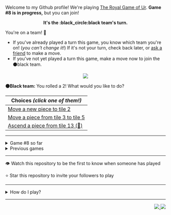 Welcome to my Github profile!
We're playing
[The Royal Game of Ur](https://en.wikipedia.org/wiki/Royal_Game_of_Ur).
**Game #8 is in progress,** but you can join!

<p align="center">
  <b>It's the
  :black_circle:black
  team's turn.</b>
</p>

You're on a team! :wave:

* If you've already played a turn this game, you know which team you're on!
(_you can't change it!_)
If it's not your turn, check back later, or
[ask a
friend](https://twitter.com/share?text=I'm+playing+The+Royal+Game+of+Ur+on+a+GitHub+profile.+Take+your+turn+at+https://github.com/rossjrw/rossjrw+%23RoyalGameOfUr+%23github)
to make a move.
* If you've not yet played a turn this game, make a move now to join the
:black_circle:black
team.

<p align="center"><img src="https://raw.githubusercontent.com/rossjrw/rossjrw/play/games/current/board.1318.svg"></p>

  **:black_circle:Black team:**
  You rolled a 2!
What would you like to do?

| Choices *(click one of them!)* |
| --- |
  | [Move a new piece to tile 2    ](https://github.com/rossjrw/rossjrw/issues/new?title=ur-move-2%400-0&amp;body=Press+Submit%21+You+don%27t+need+to+edit+this+text+or+do+anything+else.%0D%0A%0D%0ABe+aware+that+your+move+can+take+a+minute+or+two+to+process.) |
  | [Move a piece from tile 3 to tile 5    ](https://github.com/rossjrw/rossjrw/issues/new?title=ur-move-2%403-0&amp;body=Press+Submit%21+You+don%27t+need+to+edit+this+text+or+do+anything+else.%0D%0A%0D%0ABe+aware+that+your+move+can+take+a+minute+or+two+to+process.) |
  | [Ascend a piece from tile 13    (:rocket:) ](https://github.com/rossjrw/rossjrw/issues/new?title=ur-move-2%4013-0&amp;body=Press+Submit%21+You+don%27t+need+to+edit+this+text+or+do+anything+else.%0D%0A%0D%0ABe+aware+that+your+move+can+take+a+minute+or+two+to+process.) |

-----

<details><summary>Game #8 so far</summary>

## Who's on each team?

<table>
    <thead>
      <tr><th colspan=2>Players in this game</th></tr>
    </thead>
    <tbody>
      <tr>
        <td align="right"><b>Black team</b> :black_circle:</td>
        <td>:white_circle: <b> White team</b></td>
      </tr>
      <tr align="center">
        <td><b><a href="https://github.com/jbmagination">@jbmagination</a></b> (43)<br><b><a href="https://github.com/OmKakatkar">@OmKakatkar</a></b> (4)<br><b><a href="https://github.com/shpatrickguo">@shpatrickguo</a></b> (2)<br><b><a href="https://github.com/rumbogs">@rumbogs</a></b> (1)<br><b><a href="https://github.com/kallyas">@kallyas</a></b> (1)<br><b><a href="https://github.com/KANG-NEWBIE">@KANG-NEWBIE</a></b> (1)<br><b><a href="https://github.com/Tijil2111">@Tijil2111</a></b> (1)</td>
        <td><b><a href="https://github.com/Timemaster111">@Timemaster111</a></b> (35)<br><b><a href="https://github.com/nirakon">@nirakon</a></b> (10)<br><b><a href="https://github.com/Sothatsit">@Sothatsit</a></b> (3)<br><b><a href="https://github.com/roryclaasen">@roryclaasen</a></b> (2)<br><b><a href="https://github.com/HorebParraud">@HorebParraud</a></b> (1)<br><b><a href="https://github.com/Shah0912">@Shah0912</a></b> (1)</td>
      </tr>
    </tbody>
  </table>

## What's happened so far?

| Time | Turn | Event | Issue | Board |
| :---: | :---: | :--- | :---: | :---: |
  | 19th Oct 2021 14:29 | **0** | :black_circle: **[@OmKakatkar](https://github.com/OmKakatkar)** started a new game | [#1176](https://github.com/rossjrw/rossjrw/issues/1176) | [link](https://raw.githubusercontent.com/rossjrw/rossjrw/a44208b2568ff566e7f93fb4cfab7886b5671318/games/current/board.1176.svg) |
  | 19th Oct 2021 14:30 | **1** | :black_circle: **[@OmKakatkar](https://github.com/OmKakatkar)** moved a black piece onto the board to position 4  — claimed a rosette :rosette:  | [#1177](https://github.com/rossjrw/rossjrw/issues/1177) | [link](https://raw.githubusercontent.com/rossjrw/rossjrw/94b8f74bda93b70a9c9e5034e308fb2d6c810e8a/games/current/board.1177.svg) |
  | 19th Oct 2021 14:31 | **2** | :black_circle: **[@OmKakatkar](https://github.com/OmKakatkar)** moved a black piece from position 4 to position 7    | [#1178](https://github.com/rossjrw/rossjrw/issues/1178) | [link](https://raw.githubusercontent.com/rossjrw/rossjrw/ef07ce105082892995cce199aea4cd385144d231/games/current/board.1178.svg) |
  | 19th Oct 2021 15:07 | **3** | :white_circle: **[@roryclaasen](https://github.com/roryclaasen)** moved a white piece onto the board to position 1    | [#1179](https://github.com/rossjrw/rossjrw/issues/1179) | [link](https://raw.githubusercontent.com/rossjrw/rossjrw/a3f2a975240f0bf2079458c48072476fbde962cb/games/current/board.1179.svg) |
  | 19th Oct 2021 22:01 | **4** | :black_circle: **[@shpatrickguo](https://github.com/shpatrickguo)** moved a black piece onto the board to position 2    | [#1180](https://github.com/rossjrw/rossjrw/issues/1180) | [link](https://raw.githubusercontent.com/rossjrw/rossjrw/4f4c67a9fb5f9b44cc16357acfd142060c993cdb/games/current/board.1180.svg) |
  | 20th Oct 2021 19:10 | **5** | :white_circle: **[@roryclaasen](https://github.com/roryclaasen)** moved a white piece from position 1 to position 2    | [#1181](https://github.com/rossjrw/rossjrw/issues/1181) | [link](https://raw.githubusercontent.com/rossjrw/rossjrw/6597380cd3a566d7f16ec2c4eb9ea63712a0c032/games/current/board.1181.svg) |
  | 21st Oct 2021 06:16 | **6** | :black_circle: **[@rumbogs](https://github.com/rumbogs)** moved a black piece onto the board to position 1    | [#1182](https://github.com/rossjrw/rossjrw/issues/1182) |  |
  | 22nd Oct 2021 06:48 | **7** | :white_circle: **[@HorebParraud](https://github.com/HorebParraud)** moved a white piece from position 2 to position 4  — claimed a rosette :rosette:  | [#1183](https://github.com/rossjrw/rossjrw/issues/1183) | [link](https://raw.githubusercontent.com/rossjrw/rossjrw/92f6db21bd6b3e588fb720d4075dc549c5f5273f/games/current/board.1183.svg) |
  | 22nd Oct 2021 06:48 | **8** | :white_circle:  The white team rolled a 0 and their turn was automatically passed | [#1183](https://github.com/rossjrw/rossjrw/issues/1183) | [link](https://raw.githubusercontent.com/rossjrw/rossjrw/538f6499cb517fc2c6f9ac83f7c1d555ca2d941e/games/current/board.1183.svg) |
  | 22nd Oct 2021 10:43 | **9** | :black_circle: **[@kallyas](https://github.com/kallyas)** moved a black piece from position 7 to position 8  — claimed a rosette :rosette:  | [#1184](https://github.com/rossjrw/rossjrw/issues/1184) | [link](https://raw.githubusercontent.com/rossjrw/rossjrw/33b936a70027e53cd186a2aba1adf737e49003d9/games/current/board.1184.svg) |
  | 23rd Oct 2021 04:01 | **10** | :black_circle: **[@OmKakatkar](https://github.com/OmKakatkar)** moved a black piece from position 8 to position 10    | [#1185](https://github.com/rossjrw/rossjrw/issues/1185) | [link](https://raw.githubusercontent.com/rossjrw/rossjrw/c9f1474894ffcde22ad4590c68f53391d946160d/games/current/board.1185.svg) |
  | 23rd Oct 2021 16:10 | **11** | :white_circle: **[@nirakon](https://github.com/nirakon)** moved a white piece onto the board to position 2    | [#1186](https://github.com/rossjrw/rossjrw/issues/1186) | [link](https://raw.githubusercontent.com/rossjrw/rossjrw/a6799ae43bb0efd67c01b2eafe288cb551c91399/games/current/board.1186.svg) |
  | 24th Oct 2021 17:34 | **12** | :black_circle: **[@KANG-NEWBIE](https://github.com/KANG-NEWBIE)** moved a black piece from position 2 to position 3    | [#1187](https://github.com/rossjrw/rossjrw/issues/1187) | [link](https://raw.githubusercontent.com/rossjrw/rossjrw/a1ee56b4d0deae54c6bc73ddb9087eee0bf2d695/games/current/board.1187.svg) |
  | 25th Oct 2021 10:37 | **13** | :white_circle: **[@Sothatsit](https://github.com/Sothatsit)** moved a white piece onto the board to position 3    | [#1188](https://github.com/rossjrw/rossjrw/issues/1188) | [link](https://raw.githubusercontent.com/rossjrw/rossjrw/36b643bca1f0ef215dd14e371ab017f89cc43310/games/current/board.1188.svg) |
  | 25th Oct 2021 13:24 | **14** | :black_circle: **[@jbmagination](https://github.com/jbmagination)** moved a black piece from position 3 to position 4  — claimed a rosette :rosette:  | [#1189](https://github.com/rossjrw/rossjrw/issues/1189) | [link](https://raw.githubusercontent.com/rossjrw/rossjrw/67f37d4c30fe47ec828ad3d657c9a0eb0409ec8d/games/current/board.1189.svg) |
  | 25th Oct 2021 13:27 | **15** | :black_circle: **[@jbmagination](https://github.com/jbmagination)** moved a black piece from position 10 to position 13    | [#1190](https://github.com/rossjrw/rossjrw/issues/1190) | [link](https://raw.githubusercontent.com/rossjrw/rossjrw/f3e633ac3ce76724a46512f8c7e49ba247aa05cd/games/current/board.1190.svg) |
  | 25th Oct 2021 16:47 | **16** | :white_circle: **[@nirakon](https://github.com/nirakon)** moved a white piece from position 4 to position 8  — claimed a rosette :rosette:  | [#1204](https://github.com/rossjrw/rossjrw/issues/1204) | [link](https://raw.githubusercontent.com/rossjrw/rossjrw/b0bdeef7be4a63c12dfeb2a4f42ad2e99cc29f2e/games/current/board.1204.svg) |
  | 25th Oct 2021 16:48 | **17** | :white_circle: **[@nirakon](https://github.com/nirakon)** moved a white piece from position 3 to position 4  — claimed a rosette :rosette:  | [#1205](https://github.com/rossjrw/rossjrw/issues/1205) | [link](https://raw.githubusercontent.com/rossjrw/rossjrw/5fb8f3d6825ea26fe0372321d274c56749ea0447/games/current/board.1205.svg) |
  | 25th Oct 2021 16:49 | **18** | :white_circle: **[@nirakon](https://github.com/nirakon)** moved a white piece onto the board to position 3    | [#1206](https://github.com/rossjrw/rossjrw/issues/1206) | [link](https://raw.githubusercontent.com/rossjrw/rossjrw/9ad0a6204b63c9465081c0948a126b1d4188ffc7/games/current/board.1206.svg) |
  | 25th Oct 2021 17:02 | **19** | :black_circle: **[@jbmagination](https://github.com/jbmagination)** ascended a black piece from position 13 :rocket:    | [#1207](https://github.com/rossjrw/rossjrw/issues/1207) | [link](https://raw.githubusercontent.com/rossjrw/rossjrw/07d7d92aa9d2097cce2e38d989e9297b2c55a7bd/games/current/board.1207.svg) |
  | 25th Oct 2021 17:49 | **20** | :white_circle: **[@Sothatsit](https://github.com/Sothatsit)** moved a white piece onto the board to position 1    | [#1208](https://github.com/rossjrw/rossjrw/issues/1208) | [link](https://raw.githubusercontent.com/rossjrw/rossjrw/07374a0df31dcb9334fe837dc8719100a31b7fdb/games/current/board.1208.svg) |
  | 26th Oct 2021 11:07 | **21** | :black_circle: **[@jbmagination](https://github.com/jbmagination)** moved a black piece onto the board to position 2    | [#1212](https://github.com/rossjrw/rossjrw/issues/1212) | [link](https://raw.githubusercontent.com/rossjrw/rossjrw/77b07703b25f46eac48d74f2683f32da4ef5fbcf/games/current/board.1212.svg) |
  | 26th Oct 2021 14:35 | **22** | :white_circle: **[@Sothatsit](https://github.com/Sothatsit)** moved a white piece from position 4 to position 7    | [#1214](https://github.com/rossjrw/rossjrw/issues/1214) | [link](https://raw.githubusercontent.com/rossjrw/rossjrw/7b7991000abdcd7dc0eee97d791b5c5bb1a92726/games/current/board.1214.svg) |
  | 26th Oct 2021 14:35 | **23** | :black_circle: **[@jbmagination](https://github.com/jbmagination)** moved a black piece from position 1 to position 3    | [#1215](https://github.com/rossjrw/rossjrw/issues/1215) | [link](https://raw.githubusercontent.com/rossjrw/rossjrw/fac73c4e991a460ad22c202d4d4bb73893d7ad52/games/current/board.1215.svg) |
  | 26th Oct 2021 23:38 | **24** | :white_circle: **[@Timemaster111](https://github.com/Timemaster111)** moved a white piece from position 2 to position 4  — claimed a rosette :rosette:  | [#1224](https://github.com/rossjrw/rossjrw/issues/1224) | [link](https://raw.githubusercontent.com/rossjrw/rossjrw/9a7f030cc34f931814c07b3e3799742b55d4ec07/games/current/board.1224.svg) |
  | 26th Oct 2021 23:40 | **25** | :white_circle: **[@Timemaster111](https://github.com/Timemaster111)** moved a white piece from position 8 to position 9    | [#1225](https://github.com/rossjrw/rossjrw/issues/1225) | [link](https://raw.githubusercontent.com/rossjrw/rossjrw/d41b64d0e17052d7545b3ec9d0565dea2ce482a3/games/current/board.1225.svg) |
  | 26th Oct 2021 23:42 | **26** | :black_circle: **[@jbmagination](https://github.com/jbmagination)** moved a black piece from position 4 to position 6    | [#1226](https://github.com/rossjrw/rossjrw/issues/1226) | [link](https://raw.githubusercontent.com/rossjrw/rossjrw/453d640d87b5296d2f5a398ab3e0449688416b8c/games/current/board.1226.svg) |
  | 26th Oct 2021 23:43 | **27** | :white_circle: **[@Timemaster111](https://github.com/Timemaster111)** moved a white piece from position 7 to position 8  — claimed a rosette :rosette:  | [#1227](https://github.com/rossjrw/rossjrw/issues/1227) | [link](https://raw.githubusercontent.com/rossjrw/rossjrw/126282c4c88bdeb8083e9bdb8ed378b7429b836b/games/current/board.1227.svg) |
  | 26th Oct 2021 23:45 | **28** | :white_circle: **[@Timemaster111](https://github.com/Timemaster111)** moved a white piece from position 9 to position 12    | [#1229](https://github.com/rossjrw/rossjrw/issues/1229) | [link](https://raw.githubusercontent.com/rossjrw/rossjrw/1c919df51533b3dfba4a1b653c0f72c62db72194/games/current/board.1229.svg) |
  | 26th Oct 2021 23:46 | **29** | :black_circle: **[@jbmagination](https://github.com/jbmagination)** moved a black piece from position 3 to position 4  — claimed a rosette :rosette:  | [#1230](https://github.com/rossjrw/rossjrw/issues/1230) | [link](https://raw.githubusercontent.com/rossjrw/rossjrw/47e721861d3ebf2e2688a8ae0f688083360bb526/games/current/board.1230.svg) |
  | 26th Oct 2021 23:51 | **30** | :black_circle: **[@jbmagination](https://github.com/jbmagination)** moved a black piece from position 6 to position 9    | [#1231](https://github.com/rossjrw/rossjrw/issues/1231) | [link](https://raw.githubusercontent.com/rossjrw/rossjrw/2bcaf2e6771950f10dcb6caeeaf6c7a9c30336e4/games/current/board.1231.svg) |
  | 26th Oct 2021 23:58 | **31** | :white_circle: **[@Timemaster111](https://github.com/Timemaster111)** moved a white piece from position 8 to position 9 — captured a black piece :crossed_swords:   | [#1232](https://github.com/rossjrw/rossjrw/issues/1232) | [link](https://raw.githubusercontent.com/rossjrw/rossjrw/2243a2e2e7e9f81c6b1fce44cf01599144803df3/games/current/board.1232.svg) |
  | 27th Oct 2021 00:04 | **32** | :black_circle: **[@jbmagination](https://github.com/jbmagination)** moved a black piece onto the board to position 1    | [#1233](https://github.com/rossjrw/rossjrw/issues/1233) | [link](https://raw.githubusercontent.com/rossjrw/rossjrw/514b8491ef2094191ada6ee07c1fa52842471007/games/current/board.1233.svg) |
  | 27th Oct 2021 00:06 | **33** | :white_circle: **[@Timemaster111](https://github.com/Timemaster111)** ascended a white piece from position 12 :rocket:    | [#1234](https://github.com/rossjrw/rossjrw/issues/1234) | [link](https://raw.githubusercontent.com/rossjrw/rossjrw/3d202286472dc447b82330980c8fa39668f7b649/games/current/board.1234.svg) |
  | 27th Oct 2021 00:06 | **34** | :black_circle: **[@jbmagination](https://github.com/jbmagination)** moved a black piece from position 4 to position 7    | [#1235](https://github.com/rossjrw/rossjrw/issues/1235) | [link](https://raw.githubusercontent.com/rossjrw/rossjrw/3af8536e04ebb07b3b3858c30e93336ae02220b7/games/current/board.1235.svg) |
  | 27th Oct 2021 00:08 | **35** | :white_circle: **[@Timemaster111](https://github.com/Timemaster111)** moved a white piece from position 4 to position 7 — captured a black piece :crossed_swords:   | [#1236](https://github.com/rossjrw/rossjrw/issues/1236) | [link](https://raw.githubusercontent.com/rossjrw/rossjrw/075fd05cf66a36919f1d9555729fdc263b87ad60/games/current/board.1236.svg) |
  | 27th Oct 2021 00:09 | **36** | :black_circle: **[@jbmagination](https://github.com/jbmagination)** moved a black piece from position 2 to position 3    | [#1237](https://github.com/rossjrw/rossjrw/issues/1237) | [link](https://raw.githubusercontent.com/rossjrw/rossjrw/c82e255b49bf5e3ebc00f4b8166df5edfe51ab67/games/current/board.1237.svg) |
  | 27th Oct 2021 00:10 | **37** | :white_circle: **[@Timemaster111](https://github.com/Timemaster111)** moved a white piece onto the board to position 2    | [#1238](https://github.com/rossjrw/rossjrw/issues/1238) | [link](https://raw.githubusercontent.com/rossjrw/rossjrw/e00919dab3199177b006be5774204437266caf0d/games/current/board.1238.svg) |
  | 27th Oct 2021 00:11 | **38** | :black_circle: **[@jbmagination](https://github.com/jbmagination)** moved a black piece onto the board to position 2    | [#1239](https://github.com/rossjrw/rossjrw/issues/1239) | [link](https://raw.githubusercontent.com/rossjrw/rossjrw/af8ee6bc5c266040634898c1cd9ce3c5a0b5fc82/games/current/board.1239.svg) |
  | 27th Oct 2021 00:12 | **39** | :white_circle: **[@Timemaster111](https://github.com/Timemaster111)** moved a white piece from position 2 to position 4  — claimed a rosette :rosette:  | [#1240](https://github.com/rossjrw/rossjrw/issues/1240) | [link](https://raw.githubusercontent.com/rossjrw/rossjrw/531fb5a958723ff75f7126677e5bfcaed9f01328/games/current/board.1240.svg) |
  | 27th Oct 2021 00:12 | **40** | :white_circle: **[@Timemaster111](https://github.com/Timemaster111)** moved a white piece from position 7 to position 10    | [#1241](https://github.com/rossjrw/rossjrw/issues/1241) | [link](https://raw.githubusercontent.com/rossjrw/rossjrw/b9d65a6d176cd8c747dadb924198dc68254736ab/games/current/board.1241.svg) |
  | 27th Oct 2021 00:13 | **41** | :black_circle: **[@jbmagination](https://github.com/jbmagination)** moved a black piece onto the board to position 4  — claimed a rosette :rosette:  | [#1242](https://github.com/rossjrw/rossjrw/issues/1242) | [link](https://raw.githubusercontent.com/rossjrw/rossjrw/1d612e51221d4bfb9810233c15a8a5fae9defb32/games/current/board.1242.svg) |
  | 27th Oct 2021 00:14 | **42** | :black_circle: **[@jbmagination](https://github.com/jbmagination)** moved a black piece from position 3 to position 6    | [#1243](https://github.com/rossjrw/rossjrw/issues/1243) | [link](https://raw.githubusercontent.com/rossjrw/rossjrw/782050f93847748d1909283459bd1ecdc390745e/games/current/board.1243.svg) |
  | 27th Oct 2021 00:15 | **43** | :white_circle: **[@Timemaster111](https://github.com/Timemaster111)** moved a white piece from position 9 to position 12    | [#1244](https://github.com/rossjrw/rossjrw/issues/1244) | [link](https://raw.githubusercontent.com/rossjrw/rossjrw/27a122c8967b6fb3173f019c5abbc22c31aef1b1/games/current/board.1244.svg) |
  | 27th Oct 2021 00:16 | **44** | :black_circle: **[@jbmagination](https://github.com/jbmagination)** moved a black piece from position 2 to position 3    | [#1245](https://github.com/rossjrw/rossjrw/issues/1245) | [link](https://raw.githubusercontent.com/rossjrw/rossjrw/64fa1ff7aa7d4edaf0d79659362683d4f7f84abb/games/current/board.1245.svg) |
  | 27th Oct 2021 00:17 | **45** | :white_circle: **[@Timemaster111](https://github.com/Timemaster111)** ascended a white piece from position 12 :rocket:    | [#1246](https://github.com/rossjrw/rossjrw/issues/1246) | [link](https://raw.githubusercontent.com/rossjrw/rossjrw/9208612c98427695a2eec21c4816aa587cd89215/games/current/board.1246.svg) |
  | 27th Oct 2021 00:18 | **46** | :black_circle: **[@jbmagination](https://github.com/jbmagination)** moved a black piece from position 4 to position 5    | [#1247](https://github.com/rossjrw/rossjrw/issues/1247) | [link](https://raw.githubusercontent.com/rossjrw/rossjrw/079d9737e011f2de4a7b391794b3b90157af0092/games/current/board.1247.svg) |
  | 27th Oct 2021 00:19 | **47** | :white_circle: **[@Timemaster111](https://github.com/Timemaster111)** moved a white piece from position 1 to position 2    | [#1248](https://github.com/rossjrw/rossjrw/issues/1248) | [link](https://raw.githubusercontent.com/rossjrw/rossjrw/5f17c14004819505e1efce9f925fb72ca9617ed9/games/current/board.1248.svg) |
  | 27th Oct 2021 00:19 | **48** | :black_circle: **[@jbmagination](https://github.com/jbmagination)** moved a black piece from position 5 to position 8  — claimed a rosette :rosette:  | [#1249](https://github.com/rossjrw/rossjrw/issues/1249) | [link](https://raw.githubusercontent.com/rossjrw/rossjrw/6fedd80df222823b04bba142b8e580447c024077/games/current/board.1249.svg) |
  | 27th Oct 2021 00:20 | **49** | :black_circle: **[@jbmagination](https://github.com/jbmagination)** moved a black piece from position 8 to position 10 — captured a white piece :crossed_swords:   | [#1250](https://github.com/rossjrw/rossjrw/issues/1250) | [link](https://raw.githubusercontent.com/rossjrw/rossjrw/aebe1986270bb93f5d644308b971f457d4f788e7/games/current/board.1250.svg) |
  | 27th Oct 2021 00:20 | **50** | :white_circle: **[@Timemaster111](https://github.com/Timemaster111)** moved a white piece from position 4 to position 6 — captured a black piece :crossed_swords:   | [#1251](https://github.com/rossjrw/rossjrw/issues/1251) | [link](https://raw.githubusercontent.com/rossjrw/rossjrw/172ed520225e9c6035b6ede6acfb74612784a762/games/current/board.1251.svg) |
  | 27th Oct 2021 00:21 | **51** | :black_circle: **[@jbmagination](https://github.com/jbmagination)** moved a black piece from position 10 to position 14  — claimed a rosette :rosette:  | [#1252](https://github.com/rossjrw/rossjrw/issues/1252) | [link](https://raw.githubusercontent.com/rossjrw/rossjrw/6efbdeddf91aa4c99579e19f80b10b995d839034/games/current/board.1252.svg) |
  | 27th Oct 2021 00:21 | **52** | :black_circle: **[@jbmagination](https://github.com/jbmagination)** moved a black piece from position 3 to position 6 — captured a white piece :crossed_swords:   | [#1253](https://github.com/rossjrw/rossjrw/issues/1253) | [link](https://raw.githubusercontent.com/rossjrw/rossjrw/48213eef5f60a1fe4772257f87881737b12e88d9/games/current/board.1253.svg) |
  | 27th Oct 2021 00:22 | **53** | :white_circle: **[@Timemaster111](https://github.com/Timemaster111)** moved a white piece from position 2 to position 4  — claimed a rosette :rosette:  | [#1254](https://github.com/rossjrw/rossjrw/issues/1254) | [link](https://raw.githubusercontent.com/rossjrw/rossjrw/7dd75174e3e56a6006c9b18dc8c8eeecf81fa851/games/current/board.1254.svg) |
  | 27th Oct 2021 00:22 | **54** | :white_circle: **[@Timemaster111](https://github.com/Timemaster111)** moved a white piece onto the board to position 1    | [#1255](https://github.com/rossjrw/rossjrw/issues/1255) | [link](https://raw.githubusercontent.com/rossjrw/rossjrw/d2aefdef74b66b610b5aae3e9f2630a6875b50de/games/current/board.1255.svg) |
  | 27th Oct 2021 00:23 | **55** | :black_circle: **[@jbmagination](https://github.com/jbmagination)** moved a black piece from position 1 to position 3    | [#1256](https://github.com/rossjrw/rossjrw/issues/1256) | [link](https://raw.githubusercontent.com/rossjrw/rossjrw/0f9a29c11d1830bd671d97bc5c294f79621f1c0b/games/current/board.1256.svg) |
  | 27th Oct 2021 00:24 | **56** | :white_circle: **[@Timemaster111](https://github.com/Timemaster111)** moved a white piece onto the board to position 2    | [#1257](https://github.com/rossjrw/rossjrw/issues/1257) | [link](https://raw.githubusercontent.com/rossjrw/rossjrw/bf1249831a14a617e0bf7c24f18f3adab6b2829a/games/current/board.1257.svg) |
  | 27th Oct 2021 00:25 | **57** | :black_circle: **[@jbmagination](https://github.com/jbmagination)** moved a black piece from position 6 to position 9    | [#1258](https://github.com/rossjrw/rossjrw/issues/1258) | [link](https://raw.githubusercontent.com/rossjrw/rossjrw/79957b9df0d2a0b8de6d3ed11d19158dc55ddb91/games/current/board.1258.svg) |
  | 27th Oct 2021 00:26 | **58** | :white_circle: **[@Timemaster111](https://github.com/Timemaster111)** moved a white piece from position 4 to position 5    | [#1259](https://github.com/rossjrw/rossjrw/issues/1259) | [link](https://raw.githubusercontent.com/rossjrw/rossjrw/13a49ca9fe671c280158520103585286a25cad87/games/current/board.1259.svg) |
  | 27th Oct 2021 00:27 | **59** | :black_circle: **[@jbmagination](https://github.com/jbmagination)** moved a black piece from position 9 to position 11    | [#1260](https://github.com/rossjrw/rossjrw/issues/1260) | [link](https://raw.githubusercontent.com/rossjrw/rossjrw/0f71dc353ff79883351f8a5aa31d71fd2a7e1864/games/current/board.1260.svg) |
  | 27th Oct 2021 00:28 | **60** | :white_circle: **[@Timemaster111](https://github.com/Timemaster111)** moved a white piece from position 5 to position 8  — claimed a rosette :rosette:  | [#1261](https://github.com/rossjrw/rossjrw/issues/1261) | [link](https://raw.githubusercontent.com/rossjrw/rossjrw/26a4cbd35bf8b657833761da5f91d0d32ddea60f/games/current/board.1261.svg) |
  | 27th Oct 2021 00:28 | **61** | :white_circle: **[@Timemaster111](https://github.com/Timemaster111)** moved a white piece from position 8 to position 11 — captured a black piece :crossed_swords:   | [#1262](https://github.com/rossjrw/rossjrw/issues/1262) | [link](https://raw.githubusercontent.com/rossjrw/rossjrw/8860704272bf84875c5fb04b4243bf3382b4ad95/games/current/board.1262.svg) |
  | 27th Oct 2021 00:29 | **62** | :black_circle: **[@jbmagination](https://github.com/jbmagination)** moved a black piece onto the board to position 2    | [#1263](https://github.com/rossjrw/rossjrw/issues/1263) | [link](https://raw.githubusercontent.com/rossjrw/rossjrw/bc4ce75e742ec65e3d988dbea5f3a45dee74a7a0/games/current/board.1263.svg) |
  | 27th Oct 2021 00:30 | **63** | :white_circle: **[@Timemaster111](https://github.com/Timemaster111)** moved a white piece from position 2 to position 4  — claimed a rosette :rosette:  | [#1264](https://github.com/rossjrw/rossjrw/issues/1264) | [link](https://raw.githubusercontent.com/rossjrw/rossjrw/63a060eef62fac3862cdc4fcf9e1e97d24196872/games/current/board.1264.svg) |
  | 27th Oct 2021 04:28 | **64** | :white_circle: **[@Shah0912](https://github.com/Shah0912)** moved a white piece onto the board to position 2    | [#1269](https://github.com/rossjrw/rossjrw/issues/1269) | [link](https://raw.githubusercontent.com/rossjrw/rossjrw/91329ecca00e2c3889ad598fa68ae95013595906/games/current/board.1269.svg) |
  | 27th Oct 2021 05:13 | **65** | :black_circle: **[@Tijil2111](https://github.com/Tijil2111)** moved a black piece from position 2 to position 4  — claimed a rosette :rosette:  | [#1270](https://github.com/rossjrw/rossjrw/issues/1270) | [link](https://raw.githubusercontent.com/rossjrw/rossjrw/cd7327bdc374999c488f4353ee47fb578d0de381/games/current/board.1270.svg) |
  | 27th Oct 2021 12:04 | **66** | :black_circle: **[@jbmagination](https://github.com/jbmagination)** moved a black piece onto the board to position 2    | [#1272](https://github.com/rossjrw/rossjrw/issues/1272) | [link](https://raw.githubusercontent.com/rossjrw/rossjrw/830ee6d2ffe525f39079287405e8bf9b28d55aea/games/current/board.1272.svg) |
  | 27th Oct 2021 13:36 | **67** | :white_circle: **[@nirakon](https://github.com/nirakon)** moved a white piece from position 11 to position 13    | [#1275](https://github.com/rossjrw/rossjrw/issues/1275) | [link](https://raw.githubusercontent.com/rossjrw/rossjrw/79e4ec48e08d55ed18edde974e6f4c3fa8449fac/games/current/board.1275.svg) |
  | 27th Oct 2021 13:36 | **68** | :black_circle: **[@jbmagination](https://github.com/jbmagination)** moved a black piece from position 4 to position 6    | [#1276](https://github.com/rossjrw/rossjrw/issues/1276) | [link](https://raw.githubusercontent.com/rossjrw/rossjrw/4d64fdb4558b8f845a90674b47a7f55ef3e35049/games/current/board.1276.svg) |
  | 27th Oct 2021 13:37 | **69** | :white_circle: **[@nirakon](https://github.com/nirakon)** moved a white piece from position 13 to position 14  — claimed a rosette :rosette:  | [#1277](https://github.com/rossjrw/rossjrw/issues/1277) | [link](https://raw.githubusercontent.com/rossjrw/rossjrw/d5dcf04302fcf1254d68a52019da0cc888275ecd/games/current/board.1277.svg) |
  | 27th Oct 2021 13:41 | **70** | :white_circle: **[@nirakon](https://github.com/nirakon)** moved a white piece from position 4 to position 6 — captured a black piece :crossed_swords:   | [#1278](https://github.com/rossjrw/rossjrw/issues/1278) | [link](https://raw.githubusercontent.com/rossjrw/rossjrw/4804fcbcaaf3b2405a12721352875c1ee2f9f3a3/games/current/board.1278.svg) |
  | 27th Oct 2021 13:50 | **71** | :black_circle: **[@jbmagination](https://github.com/jbmagination)** moved a black piece from position 2 to position 4  — claimed a rosette :rosette:  | [#1279](https://github.com/rossjrw/rossjrw/issues/1279) | [link](https://raw.githubusercontent.com/rossjrw/rossjrw/9f94aea45071660b99dce13e5d319e5729c7e4e0/games/current/board.1279.svg) |
  | 27th Oct 2021 13:53 | **72** | :black_circle: **[@jbmagination](https://github.com/jbmagination)** moved a black piece from position 3 to position 6 — captured a white piece :crossed_swords:   | [#1280](https://github.com/rossjrw/rossjrw/issues/1280) | [link](https://raw.githubusercontent.com/rossjrw/rossjrw/8511c09aae789a5f09e3db238561898aa84ac534/games/current/board.1280.svg) |
  | 27th Oct 2021 13:58 | **73** | :white_circle: **[@nirakon](https://github.com/nirakon)** moved a white piece from position 1 to position 4  — claimed a rosette :rosette:  | [#1281](https://github.com/rossjrw/rossjrw/issues/1281) | [link](https://raw.githubusercontent.com/rossjrw/rossjrw/60ea8448083104005bb70938cc6796fce211493b/games/current/board.1281.svg) |
  | 27th Oct 2021 14:58 | **74** | :white_circle: **[@nirakon](https://github.com/nirakon)** moved a white piece from position 3 to position 6 — captured a black piece :crossed_swords:   | [#1282](https://github.com/rossjrw/rossjrw/issues/1282) | [link](https://raw.githubusercontent.com/rossjrw/rossjrw/c3ddbdc703a44ce875c9bdffa3bf1e11b23c84f3/games/current/board.1282.svg) |
  | 27th Oct 2021 15:22 | **75** | :black_circle: **[@jbmagination](https://github.com/jbmagination)** ascended a black piece from position 14 :rocket:    | [#1283](https://github.com/rossjrw/rossjrw/issues/1283) | [link](https://raw.githubusercontent.com/rossjrw/rossjrw/b3da9f7b2be892941da853ff936076438b0ed1c2/games/current/board.1283.svg) |
  | 27th Oct 2021 15:24 | **76** | :white_circle: **[@Timemaster111](https://github.com/Timemaster111)** moved a white piece from position 6 to position 9    | [#1284](https://github.com/rossjrw/rossjrw/issues/1284) | [link](https://raw.githubusercontent.com/rossjrw/rossjrw/b59b258fa9fe59582db569c1bece9d9d2040a8af/games/current/board.1284.svg) |
  | 27th Oct 2021 15:32 | **77** | :black_circle: **[@jbmagination](https://github.com/jbmagination)** moved a black piece onto the board to position 2    | [#1285](https://github.com/rossjrw/rossjrw/issues/1285) | [link](https://raw.githubusercontent.com/rossjrw/rossjrw/fa966f0ebf1a92a935ac2a07cd84313a671120af/games/current/board.1285.svg) |
  | 27th Oct 2021 15:36 | **78** | :white_circle: **[@Timemaster111](https://github.com/Timemaster111)** moved a white piece from position 9 to position 11    | [#1286](https://github.com/rossjrw/rossjrw/issues/1286) | [link](https://raw.githubusercontent.com/rossjrw/rossjrw/cca9c93544c1f5ea4c714d7d5dafabc6e0a4a66a/games/current/board.1286.svg) |
  | 27th Oct 2021 16:03 | **79** | :black_circle: **[@jbmagination](https://github.com/jbmagination)** moved a black piece from position 2 to position 3    | [#1287](https://github.com/rossjrw/rossjrw/issues/1287) | [link](https://raw.githubusercontent.com/rossjrw/rossjrw/3102fb3963696622e8697542e4d7ded01ff4421f/games/current/board.1287.svg) |
  | 27th Oct 2021 16:05 | **80** | :white_circle: **[@Timemaster111](https://github.com/Timemaster111)** moved a white piece from position 11 to position 13    | [#1288](https://github.com/rossjrw/rossjrw/issues/1288) | [link](https://raw.githubusercontent.com/rossjrw/rossjrw/461f6f6dad5b06e5cb64b3d730a94ea39f3b38c5/games/current/board.1288.svg) |
  | 27th Oct 2021 16:06 | **81** | :black_circle: **[@jbmagination](https://github.com/jbmagination)** moved a black piece from position 3 to position 6    | [#1289](https://github.com/rossjrw/rossjrw/issues/1289) | [link](https://raw.githubusercontent.com/rossjrw/rossjrw/4fae3805f00066bd46c079cda5c6291361f15977/games/current/board.1289.svg) |
  | 27th Oct 2021 16:07 | **82** | :white_circle: **[@Timemaster111](https://github.com/Timemaster111)** ascended a white piece from position 14 :rocket:    | [#1290](https://github.com/rossjrw/rossjrw/issues/1290) |  |
  | 27th Oct 2021 16:08 | **83** | :black_circle: **[@jbmagination](https://github.com/jbmagination)** moved a black piece onto the board to position 1    | [#1291](https://github.com/rossjrw/rossjrw/issues/1291) | [link](https://raw.githubusercontent.com/rossjrw/rossjrw/e497a5589c9da362a672e9a055f12b43dc6dc30e/games/current/board.1291.svg) |
  | 27th Oct 2021 16:08 | **84** | :white_circle:  The white team rolled a 0 and their turn was automatically passed | [#1291](https://github.com/rossjrw/rossjrw/issues/1291) | [link](https://raw.githubusercontent.com/rossjrw/rossjrw/9066a006074c0ab47dd745dee04f99b29db4300e/games/current/board.1291.svg) |
  | 27th Oct 2021 16:09 | **85** | :black_circle: **[@jbmagination](https://github.com/jbmagination)** moved a black piece from position 1 to position 2    | [#1292](https://github.com/rossjrw/rossjrw/issues/1292) | [link](https://raw.githubusercontent.com/rossjrw/rossjrw/69138d23fa72f3ad6f079c4bf478b6d4e8a117e3/games/current/board.1292.svg) |
  | 27th Oct 2021 16:13 | **86** | :white_circle: **[@Timemaster111](https://github.com/Timemaster111)** ascended a white piece from position 13 :rocket:    | [#1295](https://github.com/rossjrw/rossjrw/issues/1295) | [link](https://raw.githubusercontent.com/rossjrw/rossjrw/50b5ae71504647e44f879da8434a2a873fd9fa6a/games/current/board.1295.svg) |
  | 27th Oct 2021 16:27 | **87** | :black_circle: **[@jbmagination](https://github.com/jbmagination)** moved a black piece from position 6 to position 8  — claimed a rosette :rosette:  | [#1296](https://github.com/rossjrw/rossjrw/issues/1296) | [link](https://raw.githubusercontent.com/rossjrw/rossjrw/b50e70c3a5dff111c29745d5f7cf42aa3c78b66a/games/current/board.1296.svg) |
  | 27th Oct 2021 16:27 | **88** | :black_circle: **[@jbmagination](https://github.com/jbmagination)** moved a black piece from position 8 to position 11    | [#1297](https://github.com/rossjrw/rossjrw/issues/1297) | [link](https://raw.githubusercontent.com/rossjrw/rossjrw/7dc46dbadebc8ca28e4248fd79006f81ac74d1e7/games/current/board.1297.svg) |
  | 27th Oct 2021 16:29 | **89** | :white_circle: **[@Timemaster111](https://github.com/Timemaster111)** moved a white piece from position 4 to position 6    | [#1298](https://github.com/rossjrw/rossjrw/issues/1298) | [link](https://raw.githubusercontent.com/rossjrw/rossjrw/16e74cabed916d37d338814d2cad125270106276/games/current/board.1298.svg) |
  | 27th Oct 2021 17:07 | **90** | :black_circle: **[@jbmagination](https://github.com/jbmagination)** moved a black piece from position 11 to position 13    | [#1300](https://github.com/rossjrw/rossjrw/issues/1300) | [link](https://raw.githubusercontent.com/rossjrw/rossjrw/41a503971a808d6ccaf3da4290abc80627175d77/games/current/board.1300.svg) |
  | 27th Oct 2021 17:39 | **91** | :white_circle: **[@Timemaster111](https://github.com/Timemaster111)** moved a white piece from position 6 to position 9    | [#1301](https://github.com/rossjrw/rossjrw/issues/1301) | [link](https://raw.githubusercontent.com/rossjrw/rossjrw/3dc15c3f934c937e5fa030d5c06e346e3a52d270/games/current/board.1301.svg) |
  | 27th Oct 2021 18:21 | **92** | :black_circle: **[@jbmagination](https://github.com/jbmagination)** ascended a black piece from position 13 :rocket:    | [#1302](https://github.com/rossjrw/rossjrw/issues/1302) | [link](https://raw.githubusercontent.com/rossjrw/rossjrw/7e26072ad8d6b0aaa4d2bfe1641fa80dbcfddb1e/games/current/board.1302.svg) |
  | 27th Oct 2021 19:12 | **93** | :white_circle: **[@Timemaster111](https://github.com/Timemaster111)** moved a white piece onto the board to position 4  — claimed a rosette :rosette:  | [#1303](https://github.com/rossjrw/rossjrw/issues/1303) | [link](https://raw.githubusercontent.com/rossjrw/rossjrw/a5e448835ed30df3bd7a96b454c589056e5a9ab6/games/current/board.1303.svg) |
  | 27th Oct 2021 19:15 | **94** | :white_circle: **[@Timemaster111](https://github.com/Timemaster111)** moved a white piece from position 9 to position 11    | [#1304](https://github.com/rossjrw/rossjrw/issues/1304) | [link](https://raw.githubusercontent.com/rossjrw/rossjrw/461d26d8debcc63df5f43a278f638398b4ab8fc8/games/current/board.1304.svg) |
  | 27th Oct 2021 19:17 | **95** | :black_circle: **[@jbmagination](https://github.com/jbmagination)** moved a black piece from position 4 to position 6    | [#1305](https://github.com/rossjrw/rossjrw/issues/1305) | [link](https://raw.githubusercontent.com/rossjrw/rossjrw/fe8d29d822c296950b48392cfd5389d83058834f/games/current/board.1305.svg) |
  | 27th Oct 2021 19:18 | **96** | :white_circle: **[@Timemaster111](https://github.com/Timemaster111)** moved a white piece from position 2 to position 3    | [#1306](https://github.com/rossjrw/rossjrw/issues/1306) | [link](https://raw.githubusercontent.com/rossjrw/rossjrw/c6e8d0b70f401b619a73f8014b61623d24595357/games/current/board.1306.svg) |
  | 27th Oct 2021 20:12 | **97** | :black_circle: **[@jbmagination](https://github.com/jbmagination)** moved a black piece from position 6 to position 8  — claimed a rosette :rosette:  | [#1308](https://github.com/rossjrw/rossjrw/issues/1308) | [link](https://raw.githubusercontent.com/rossjrw/rossjrw/fba4e3ced00c8bc4fb4bc669ae5e7b81cbb96a9e/games/current/board.1308.svg) |
  | 27th Oct 2021 21:39 | **98** | :black_circle: **[@jbmagination](https://github.com/jbmagination)** moved a black piece from position 2 to position 3    | [#1309](https://github.com/rossjrw/rossjrw/issues/1309) | [link](https://raw.githubusercontent.com/rossjrw/rossjrw/b160e0700b279358d9ae497a227c2597e2d3bbae/games/current/board.1309.svg) |
  | 27th Oct 2021 21:57 | **99** | :white_circle: **[@Timemaster111](https://github.com/Timemaster111)** moved a white piece from position 11 to position 12    | [#1310](https://github.com/rossjrw/rossjrw/issues/1310) | [link](https://raw.githubusercontent.com/rossjrw/rossjrw/fcae243371eb914e16024792445d5ccc766bd626/games/current/board.1310.svg) |
  | 27th Oct 2021 23:17 | **100** | :black_circle: **[@shpatrickguo](https://github.com/shpatrickguo)** moved a black piece from position 8 to position 11    | [#1311](https://github.com/rossjrw/rossjrw/issues/1311) | [link](https://raw.githubusercontent.com/rossjrw/rossjrw/71aa937f61efaecdf8857ff41474b3c26f9b3b7d/games/current/board.1311.svg) |
  | 27th Oct 2021 23:28 | **101** | :white_circle: **[@Timemaster111](https://github.com/Timemaster111)** moved a white piece from position 12 to position 14  — claimed a rosette :rosette:  | [#1312](https://github.com/rossjrw/rossjrw/issues/1312) | [link](https://raw.githubusercontent.com/rossjrw/rossjrw/7220056a3b8d72a24d19b819524eec9d75b2b633/games/current/board.1312.svg) |
  | 27th Oct 2021 23:29 | **102** | :white_circle: **[@Timemaster111](https://github.com/Timemaster111)** moved a white piece from position 4 to position 7    | [#1313](https://github.com/rossjrw/rossjrw/issues/1313) | [link](https://raw.githubusercontent.com/rossjrw/rossjrw/4d6448511ebf7cbe2787eb20716de1abe9c904ac/games/current/board.1313.svg) |
  | 28th Oct 2021 00:01 | **103** | :black_circle: **[@jbmagination](https://github.com/jbmagination)** moved a black piece from position 11 to position 12    | [#1315](https://github.com/rossjrw/rossjrw/issues/1315) | [link](https://raw.githubusercontent.com/rossjrw/rossjrw/6040ff116aaf2728865eaae22f929b74079d6fbf/games/current/board.1315.svg) |
  | 28th Oct 2021 09:06 | **104** | :white_circle: **[@Timemaster111](https://github.com/Timemaster111)** moved a white piece from position 7 to position 9    | [#1316](https://github.com/rossjrw/rossjrw/issues/1316) | [link](https://raw.githubusercontent.com/rossjrw/rossjrw/8de9089c2254ee00a6c5884f75d321ffb7eb53e0/games/current/board.1316.svg) |
  | 28th Oct 2021 12:07 | **105** | :black_circle: **[@jbmagination](https://github.com/jbmagination)** moved a black piece from position 12 to position 13    | [#1317](https://github.com/rossjrw/rossjrw/issues/1317) | [link](https://raw.githubusercontent.com/rossjrw/rossjrw/c52e95aca4e4058e57f54e19960ac777ad9de24e/games/current/board.1317.svg) |
  | 28th Oct 2021 13:45 | **106** | :white_circle: **[@nirakon](https://github.com/nirakon)** moved a white piece from position 9 to position 11    | [#1318](https://github.com/rossjrw/rossjrw/issues/1318) |  |

</details>

<details><summary>Previous games</summary>

## Previous games

1. A game was started on 30th Jul 2020 by **[@rossjrw](https://github.com/rossjrw)** and ended on 4th Dec 2020. 
   * The :white_circle:white team won. 
   * 64 players played 166 moves across 4 months and 5 days. 
   * The :black_circle:black team captured 9 white pieces and claimed 12 rosettes. 
   * The :white_circle:white team captured 10 black pieces and claimed 18 rosettes. 
   * The MVP of the winning team was **[@1ethanhansen](https://github.com/1ethanhansen)**, who played 48 moves. 
   * The winning move was made by **[@qbtl](https://github.com/qbtl)** ([#269](https://github.com/rossjrw/rossjrw/issues/269)).
1. A game was started on 4th Dec 2020 by **[@1ethanhansen](https://github.com/1ethanhansen)** and ended on 11th Jan 2021. 
   * The :black_circle:black team won. 
   * 27 players played 145 moves across 1 month and 1 week. 
   * The :black_circle:black team captured 7 white pieces and claimed 16 rosettes. 
   * The :white_circle:white team captured 6 black pieces and claimed 14 rosettes. 
   * The MVP of the winning team was **[@shpatrickguo](https://github.com/shpatrickguo)**, who played 26 moves. 
   * The winning move was made by **[@shpatrickguo](https://github.com/shpatrickguo)** ([#424](https://github.com/rossjrw/rossjrw/issues/424)).
1. A game was started on 11th Jan 2021 by **[@BaptisteMartinet](https://github.com/BaptisteMartinet)** and ended on 11th Feb 2021. 
   * The :white_circle:white team won. 
   * 17 players played 118 moves across 1 month and 12 hours. 
   * The :black_circle:black team captured 2 white pieces and claimed 11 rosettes. 
   * The :white_circle:white team captured 8 black pieces and claimed 14 rosettes. 
   * The MVP of the winning team was **[@1ethanhansen](https://github.com/1ethanhansen)**, who played 45 moves. 
   * The winning move was made by **[@1ethanhansen](https://github.com/1ethanhansen)** ([#535](https://github.com/rossjrw/rossjrw/issues/535)).
1. A game was started on 11th Feb 2021 by **[@1ethanhansen](https://github.com/1ethanhansen)** and ended on 5th Mar 2021. 
   * The :white_circle:white team won. 
   * 17 players played 175 moves across 3 weeks and 22 hours. 
   * The :black_circle:black team captured 12 white pieces and claimed 17 rosettes. 
   * The :white_circle:white team captured 13 black pieces and claimed 18 rosettes. 
   * The MVP of the winning team was **[@1ethanhansen](https://github.com/1ethanhansen)**, who played 48 moves. 
   * The winning move was made by **[@1ethanhansen](https://github.com/1ethanhansen)** ([#702](https://github.com/rossjrw/rossjrw/issues/702)).
1. A game was started on 6th Mar 2021 by **[@shpatrickguo](https://github.com/shpatrickguo)** and ended on 10th May 2021. 
   * The :black_circle:black team won. 
   * 42 players played 162 moves across 2 months and 4 days. 
   * The :black_circle:black team captured 12 white pieces and claimed 17 rosettes. 
   * The :white_circle:white team captured 9 black pieces and claimed 19 rosettes. 
   * The MVP of the winning team was **[@shpatrickguo](https://github.com/shpatrickguo)**, who played 22 moves. 
   * The winning move was made by **[@crxssed7](https://github.com/crxssed7)** ([#864](https://github.com/rossjrw/rossjrw/issues/864)).
1. A game was started on 10th May 2021 by **[@HAUDRAUFHAUN](https://github.com/HAUDRAUFHAUN)** and ended on 17th Jul 2021. 
   * The :white_circle:white team won. 
   * 34 players played 167 moves across 2 months and 6 days. 
   * The :black_circle:black team captured 7 white pieces and claimed 14 rosettes. 
   * The :white_circle:white team captured 10 black pieces and claimed 18 rosettes. 
   * The MVP of the winning team was **[@1ethanhansen](https://github.com/1ethanhansen)**, who played 31 moves. 
   * The winning move was made by **[@1ethanhansen](https://github.com/1ethanhansen)** ([#1024](https://github.com/rossjrw/rossjrw/issues/1024)).
1. A game was started on 17th Jul 2021 by **[@1ethanhansen](https://github.com/1ethanhansen)** and ended on 19th Oct 2021. 
   * The :black_circle:black team won. 
   * 48 players played 153 moves across 3 months and 3 days. 
   * The :black_circle:black team captured 6 white pieces and claimed 17 rosettes. 
   * The :white_circle:white team captured 6 black pieces and claimed 15 rosettes. 
   * The MVP of the winning team was **[@PkmnQ](https://github.com/PkmnQ)**, who played 13 moves. 
   * The winning move was made by **[@OmKakatkar](https://github.com/OmKakatkar)** ([#1175](https://github.com/rossjrw/rossjrw/issues/1175)).

</details>

-----

:eye: Watch this repository to be the first to know when someone has played

:star: Star this repository to invite your followers to play

-----

<details><summary>How do I play?</summary>

  It's the :white_circle:white team versus the :black_circle:black team.

  The turn starts by rolling 4 binary dice, which
  results in a number from 0 to 4. The current team gets to move one of their
  pieces by that many tiles.

  All of your pieces start on position 0 (the space just before tile 1). Your
  goal is to get all seven of them off the board by moving them onto position
  15 (the space just after tile 14). This is called **:rocket:ascending** a
  piece. You also want to prevent your opponent from :rocket:ascending their
  pieces.

  You will move your pieces along the tiles from tile 1 to tile 14. The tiles
  on your side of the board (tiles 1 through 4, 13, and 14) are safe — only
  your pieces can be there. However, the tiles in the middle (tiles 5 through
  12) are unsafe — your opponent's pieces can also be here. If one team's piece
  lands on the same tile as another team's piece, the piece that was landed on
  is **:crossed_swords:captured**! It goes all the way back to position 0.

  If you land on a **:rosette:rosette** (tiles 4, 8, and 14), your team gets to
  take another turn. Also, a piece that is on the :rosette:rosette on tile 8
  *cannot be :crossed_swords:captured*. A piece that's trying to capture it will
  simply bounce off onto tile 9.

  The first team to **:rocket:ascend** all seven of their pieces — that is,
  move them off the board onto position 15 — :crown:wins!

  Watch [Tom Scott play against Irving
  Finkel](https://www.youtube.com/watch?v=WZskjLq040I) in 2017.

  -----

  Playing Ur on my GitHub profile is easy. The dice have already been rolled
  for you — all you have to do is decide what to do with them.

  Anyone can join either team at any time, but once you're in a team, you're
  locked into it until the game ends. You can't play a move when it's the
  other team's turn.

  _([Before 2020-09-19](https://github.com/rossjrw/rossjrw/pull/133), your team
  was determined by your username. This is no longer the case.)_

  There will be a list of links below the board image with each possible move.
  Clicking one of those will take you to a page where you can create an Issue
  in this repository. The fields will already be filled in and all you have to
  do is click Submit.

  It will take a moment for Github Actions to acknowledge your move, but once
  it does, you'll see it react with the 'eyes' emoji (:eyes:). No more than a
  minute later it should react with the 'rocket' emoji (:rocket:) to let you
  know that your move was successful.

  If you don't see any of that, then something went wrong. Ping me in your
  issue by typing `cc @rossjrw`, and I'll take a look.

  Note that if your team has no possible moves — for example by rolling a 0 —
  your turn will be automatically skipped. The event log will let you know if
  this has happened.

  -----

  Check out the `source` branch of this repository for the source code and a
  little commentary on the inspiration behind this project.

</details>

-----

<p align="right">
  <a href="https://github.com/rossjrw/rossjrw/actions?query=workflow:build">
    <img src="https://github.com/rossjrw/rossjrw/workflows/build/badge.svg?branch=source"/>
  </a>
  <a href="https://github.com/rossjrw/rossjrw/actions?query=workflow:play">
    <img src="https://github.com/rossjrw/rossjrw/workflows/play/badge.svg?branch=play"/>
  </a>
</p>
